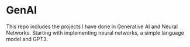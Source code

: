 # GenAI

This repo includes the projects I have done in Generative AI and Neural Networks. Starting with implementing neural networks, a simple language model and GPT3. 
